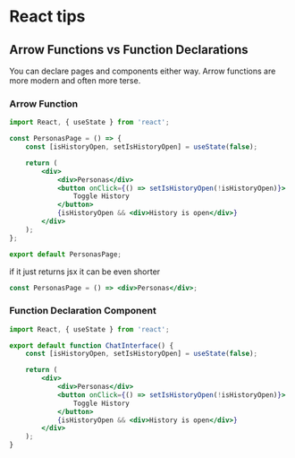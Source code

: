 # React tips

## Arrow Functions vs Function Declarations

You can declare pages and components either way.
Arrow functions are more modern and often more terse. 

### Arrow Function

```jsx
import React, { useState } from 'react';

const PersonasPage = () => {
    const [isHistoryOpen, setIsHistoryOpen] = useState(false);

    return (
        <div>
            <div>Personas</div>
            <button onClick={() => setIsHistoryOpen(!isHistoryOpen)}>
                Toggle History
            </button>
            {isHistoryOpen && <div>History is open</div>}
        </div>
    );
};

export default PersonasPage;


```

if it just returns jsx it can be even shorter

```jsx
const PersonasPage = () => <div>Personas</div>;

```

### Function Declaration Component

```jsx
import React, { useState } from 'react';

export default function ChatInterface() {
    const [isHistoryOpen, setIsHistoryOpen] = useState(false);

    return (
        <div>
            <div>Personas</div>
            <button onClick={() => setIsHistoryOpen(!isHistoryOpen)}>
                Toggle History
            </button>
            {isHistoryOpen && <div>History is open</div>}
        </div>
    );
}

```